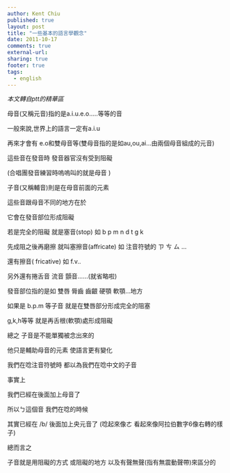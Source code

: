 ```yaml
---
author: Kent Chiu
published: true
layout: post
title: "一些基本的語言學觀念"
date: 2011-10-17
comments: true
external-url:
sharing: true
footer: true
tags:
  - english
---
```





*本文轉自ptt的精華區*

母音(又稱元音)指的是a.i.u.e.o…..等等的音

一般來說,世界上的語言一定有a.i.u

再來才會有 e.o和雙母音等(雙母音指的是如au,ou,ai…由兩個母音組成的元音)

這些音在發音時 發音器官沒有受到阻礙

(合唱團發音練習時嗚嗚叫的就是母音 )

子音(又稱輔音)則是在母音前面的元素

這些音跟母音不同的地方在於

它會在發音部位形成阻礙

若是完全的阻礙 就是塞音(stop) 如 b p m n d t g k

先成阻之後再磨擦 就叫塞擦音(affricate) 如 注音符號的 ㄗ ㄘ ㄙ …

還有擦音( fricative) 如 f.v..

另外還有捲舌音 流音 顫音……(就省略啦)

發音部位指的是如 雙唇 脣齒 齒齦 硬顎 軟顎…地方

如果是 b.p.m 等子音 就是在雙唇部分形成完全的阻塞

g,k,h等等 就是再舌根(軟顎)處形成阻礙

總之 子音是不能單獨被念出來的

他只是輔助母音的元素 使語言更有變化

我們在唸注音符號時 都以為我們在唸中文的子音

事實上

我們已經在後面加上母音了

所以ㄅ這個音 我們在唸的時候

其實已經在 /b/ 後面加上央元音了 (唸起來像ㄜ
看起來像阿拉伯數字6像右轉的樣子)

總而言之

子音就是用阻礙的方式 或阻礙的地方 以及有聲無聲(指有無震動聲帶)來區分的

